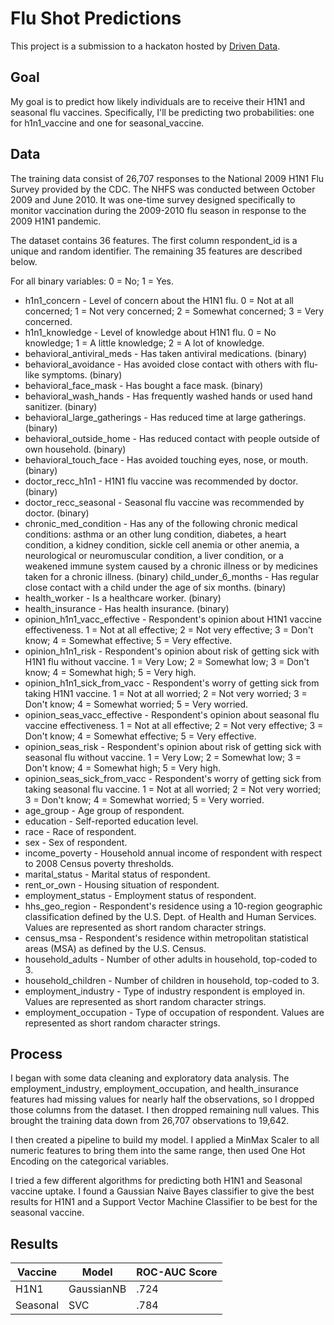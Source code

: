 # Flu Shot Predictions

This project is a submission to a hackaton hosted by [Driven Data](https://www.drivendata.org/competitions/66/flu-shot-learning/). 

## Goal
My goal is to predict how likely individuals are to receive their H1N1 and seasonal flu vaccines. Specifically, I'll be predicting two probabilities: one for h1n1_vaccine and one for seasonal_vaccine.

## Data
The training data consist of 26,707 responses to the National 2009 H1N1 Flu Survey provided by the CDC. The NHFS was conducted between October 2009 and June 2010. It was one-time survey designed specifically to monitor vaccination during the 2009-2010 flu season in response to the 2009 H1N1 pandemic.

The dataset contains 36 features.
The first column respondent_id is a unique and random identifier. The remaining 35 features are described below.

For all binary variables: 0 = No; 1 = Yes.

* h1n1_concern - Level of concern about the H1N1 flu.
    0 = Not at all concerned; 1 = Not very concerned; 2 = Somewhat concerned; 3 = Very concerned.
* h1n1_knowledge - Level of knowledge about H1N1 flu.
    0 = No knowledge; 1 = A little knowledge; 2 = A lot of knowledge.
* behavioral_antiviral_meds - Has taken antiviral medications. (binary)
* behavioral_avoidance - Has avoided close contact with others with flu-like symptoms. (binary)
* behavioral_face_mask - Has bought a face mask. (binary)
* behavioral_wash_hands - Has frequently washed hands or used hand sanitizer. (binary)
* behavioral_large_gatherings - Has reduced time at large gatherings. (binary)
* behavioral_outside_home - Has reduced contact with people outside of own household. (binary)
* behavioral_touch_face - Has avoided touching eyes, nose, or mouth. (binary)
* doctor_recc_h1n1 - H1N1 flu vaccine was recommended by doctor. (binary)
* doctor_recc_seasonal - Seasonal flu vaccine was recommended by doctor. (binary)
* chronic_med_condition - Has any of the following chronic medical conditions: asthma or an other lung condition, diabetes, a heart condition, a kidney condition, sickle cell anemia or other anemia, a neurological or neuromuscular condition, a liver condition, or a weakened immune system caused by a chronic illness or by medicines taken for a chronic illness. (binary)
child_under_6_months - Has regular close contact with a child under the age of six months. (binary)
* health_worker - Is a healthcare worker. (binary)
* health_insurance - Has health insurance. (binary)
* opinion_h1n1_vacc_effective - Respondent's opinion about H1N1 vaccine effectiveness.
    1 = Not at all effective; 2 = Not very effective; 3 = Don't know; 4 = Somewhat effective; 5 = Very effective.
* opinion_h1n1_risk - Respondent's opinion about risk of getting sick with H1N1 flu without vaccine.
    1 = Very Low; 2 = Somewhat low; 3 = Don't know; 4 = Somewhat high; 5 = Very high.
* opinion_h1n1_sick_from_vacc - Respondent's worry of getting sick from taking H1N1 vaccine.
    1 = Not at all worried; 2 = Not very worried; 3 = Don't know; 4 = Somewhat worried; 5 = Very worried.
* opinion_seas_vacc_effective - Respondent's opinion about seasonal flu vaccine effectiveness.
    1 = Not at all effective; 2 = Not very effective; 3 = Don't know; 4 = Somewhat effective; 5 = Very effective.
* opinion_seas_risk - Respondent's opinion about risk of getting sick with seasonal flu without vaccine.
    1 = Very Low; 2 = Somewhat low; 3 = Don't know; 4 = Somewhat high; 5 = Very high.
* opinion_seas_sick_from_vacc - Respondent's worry of getting sick from taking seasonal flu vaccine.
    1 = Not at all worried; 2 = Not very worried; 3 = Don't know; 4 = Somewhat worried; 5 = Very worried.
* age_group - Age group of respondent.
* education - Self-reported education level.
* race - Race of respondent.
* sex - Sex of respondent.
* income_poverty - Household annual income of respondent with respect to 2008 Census poverty thresholds.
* marital_status - Marital status of respondent.
* rent_or_own - Housing situation of respondent.
* employment_status - Employment status of respondent.
* hhs_geo_region - Respondent's residence using a 10-region geographic classification defined by the U.S. Dept. of Health and Human Services. Values are represented as short random character strings.
* census_msa - Respondent's residence within metropolitan statistical areas (MSA) as defined by the U.S. Census.
* household_adults - Number of other adults in household, top-coded to 3.
* household_children - Number of children in household, top-coded to 3.
* employment_industry - Type of industry respondent is employed in. Values are represented as short random character strings.
* employment_occupation - Type of occupation of respondent. Values are represented as short random character strings.


## Process
I began with some data cleaning and exploratory data analysis. The employment_industry, employment_occupation, and health_insurance features had missing values for nearly half the observations, so I dropped those columns from the dataset. I then dropped remaining null values. This brought the training data down from 26,707 observations to 19,642.

I then created a pipeline to build my model. I applied a MinMax Scaler to all numeric features to bring them into the same range, then used One Hot Encoding on the categorical variables.

I tried a few different algorithms for predicting both H1N1 and Seasonal vaccine uptake. I found a Gaussian Naive Bayes classifier to give the best results for H1N1 and a Support Vector Machine Classifier to be best for the seasonal vaccine.

## Results
|Vaccine|Model|ROC-AUC Score|
|-------|------|-------------|
|H1N1  | GaussianNB | .724|
|Seasonal| SVC | .784|

